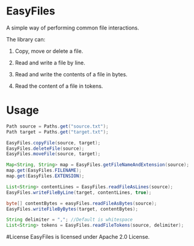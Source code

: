 # EasyFiles
A simple way of performing common file interactions.

The library can:

1. Copy, move or delete a file.

2. Read and write a file by line.

3. Read and write the contents of a file in bytes.

4. Read the content of a file in tokens.

# Usage
```Java
Path source = Paths.get("source.txt");
Path target = Paths.get("target.txt");

EasyFiles.copyFile(source, target);
EasyFiles.deleteFile(source);
EasyFiles.moveFile(source, target);

Map<String, String> map = EasyFiles.getFileNameAndExtension(source);
map.get(EasyFiles.FILENAME);
map.get(EasyFiles.EXTENSION);

List<String> contentLines = EasyFiles.readFileAsLines(source);
EasyFiles.writeFileByLine(target, contentLines, true);

byte[] contentBytes = easyFiles.readFileAsBytes(source);
EasyFiles.writeFileByBytes(target, contentBytes);

String delimiter = ","; //Default is whitespace
List<String> tokens = EasyFiles.readFileTokens(source, delimiter);
```

#License
EasyFiles is licensed under Apache 2.0 License.
